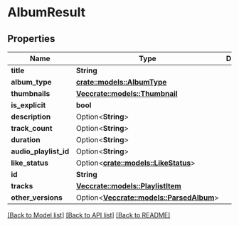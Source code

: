 # AlbumResult

## Properties

Name | Type | Description | Notes
------------ | ------------- | ------------- | -------------
**title** | **String** |  | 
**album_type** | [**crate::models::AlbumType**](AlbumType.md) |  | 
**thumbnails** | [**Vec<crate::models::Thumbnail>**](Thumbnail.md) |  | 
**is_explicit** | **bool** |  | 
**description** | Option<**String**> |  | 
**track_count** | Option<**String**> |  | 
**duration** | Option<**String**> |  | 
**audio_playlist_id** | Option<**String**> |  | 
**like_status** | Option<[**crate::models::LikeStatus**](LikeStatus.md)> |  | 
**id** | **String** |  | 
**tracks** | [**Vec<crate::models::PlaylistItem>**](PlaylistItem.md) |  | 
**other_versions** | Option<[**Vec<crate::models::ParsedAlbum>**](ParsedAlbum.md)> |  | 

[[Back to Model list]](../README.md#documentation-for-models) [[Back to API list]](../README.md#documentation-for-api-endpoints) [[Back to README]](../README.md)



